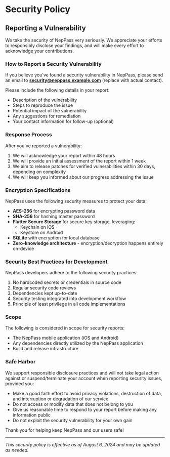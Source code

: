 # Security Policy

## Reporting a Vulnerability

We take the security of NepPass very seriously. We appreciate your efforts to responsibly disclose your findings, and will make every effort to acknowledge your contributions.

### How to Report a Security Vulnerability

If you believe you've found a security vulnerability in NepPass, please send an email to **security@neppass.example.com** (replace with actual contact).

Please include the following details in your report:

- Description of the vulnerability
- Steps to reproduce the issue
- Potential impact of the vulnerability
- Any suggestions for remediation
- Your contact information for follow-up (optional)

### Response Process

After you've reported a vulnerability:

1. We will acknowledge your report within 48 hours
2. We will provide an initial assessment of the report within 1 week
3. We aim to release patches for verified vulnerabilities within 30 days, depending on complexity
4. We will keep you informed about our progress addressing the issue

### Encryption Specifications

NepPass uses the following security measures to protect your data:

- **AES-256** for encrypting password data
- **SHA-256** for hashing master password
- **Flutter Secure Storage** for secure key storage, leveraging:
  - Keychain on iOS
  - Keystore on Android
- **SQLite** with encryption for local database
- **Zero-knowledge architecture** - encryption/decryption happens entirely on-device

### Security Best Practices for Development

NepPass developers adhere to the following security practices:

1. No hardcoded secrets or credentials in source code
2. Regular security code reviews
3. Dependencies kept up-to-date
4. Security testing integrated into development workflow
5. Principle of least privilege in all code implementations

### Scope

The following is considered in scope for security reports:

- The NepPass mobile application (iOS and Android)
- Any dependencies directly utilized by the NepPass application
- Build and release infrastructure

### Safe Harbor

We support responsible disclosure practices and will not take legal action against or suspend/terminate your account when reporting security issues, provided you:

- Make a good faith effort to avoid privacy violations, destruction of data, and interruption or degradation of our service
- Do not access or modify data that does not belong to you
- Give us reasonable time to respond to your report before making any information public
- Do not exploit the security vulnerability for your own gain

Thank you for helping keep NepPass and our users safe!

---

*This security policy is effective as of August 6, 2024 and may be updated as needed.* 